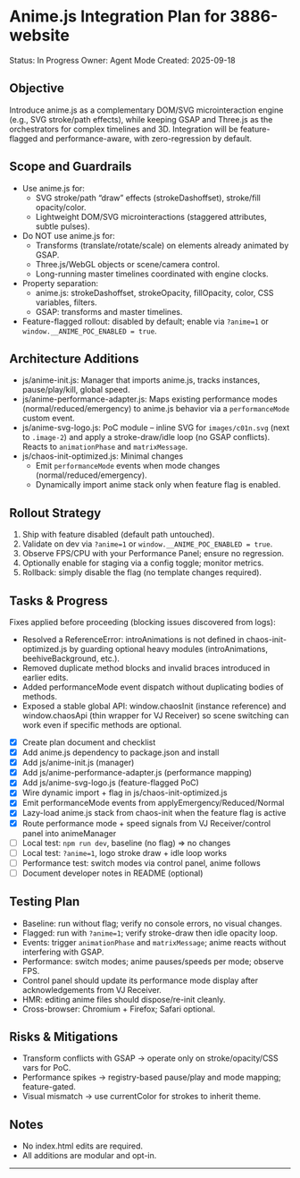 # Anime.js Integration Plan for 3886-website

Status: In Progress
Owner: Agent Mode
Created: 2025-09-18

## Objective
Introduce anime.js as a complementary DOM/SVG microinteraction engine (e.g., SVG stroke/path effects), while keeping GSAP and Three.js as the orchestrators for complex timelines and 3D. Integration will be feature-flagged and performance-aware, with zero-regression by default.

## Scope and Guardrails
- Use anime.js for:
  - SVG stroke/path “draw” effects (strokeDashoffset), stroke/fill opacity/color.
  - Lightweight DOM/SVG microinteractions (staggered attributes, subtle pulses).
- Do NOT use anime.js for:
  - Transforms (translate/rotate/scale) on elements already animated by GSAP.
  - Three.js/WebGL objects or scene/camera control.
  - Long-running master timelines coordinated with engine clocks.
- Property separation:
  - anime.js: strokeDashoffset, strokeOpacity, fillOpacity, color, CSS variables, filters.
  - GSAP: transforms and master timelines.
- Feature-flagged rollout: disabled by default; enable via `?anime=1` or `window.__ANIME_POC_ENABLED = true`.

## Architecture Additions
- js/anime-init.js: Manager that imports anime.js, tracks instances, pause/play/kill, global speed.
- js/anime-performance-adapter.js: Maps existing performance modes (normal/reduced/emergency) to anime.js behavior via a `performanceMode` custom event.
- js/anime-svg-logo.js: PoC module – inline SVG for `images/c01n.svg` (next to `.image-2`) and apply a stroke-draw/idle loop (no GSAP conflicts). Reacts to `animationPhase` and `matrixMessage`.
- js/chaos-init-optimized.js: Minimal changes
  - Emit `performanceMode` events when mode changes (normal/reduced/emergency).
  - Dynamically import anime stack only when feature flag is enabled.

## Rollout Strategy
1) Ship with feature disabled (default path untouched).
2) Validate on dev via `?anime=1` or `window.__ANIME_POC_ENABLED = true`.
3) Observe FPS/CPU with your Performance Panel; ensure no regression.
4) Optionally enable for staging via a config toggle; monitor metrics.
5) Rollback: simply disable the flag (no template changes required).

## Tasks & Progress

Fixes applied before proceeding (blocking issues discovered from logs):
- Resolved a ReferenceError: introAnimations is not defined in chaos-init-optimized.js by guarding optional heavy modules (introAnimations, beehiveBackground, etc.).
- Removed duplicate method blocks and invalid braces introduced in earlier edits.
- Added performanceMode event dispatch without duplicating bodies of methods.
- Exposed a stable global API: window.chaosInit (instance reference) and window.chaosApi (thin wrapper for VJ Receiver) so scene switching can work even if specific methods are optional.
- [x] Create plan document and checklist
- [x] Add anime.js dependency to package.json and install
- [x] Add js/anime-init.js (manager)
- [x] Add js/anime-performance-adapter.js (performance mapping)
- [x] Add js/anime-svg-logo.js (feature-flagged PoC)
- [x] Wire dynamic import + flag in js/chaos-init-optimized.js
- [x] Emit performanceMode events from applyEmergency/Reduced/Normal
- [x] Lazy-load anime.js stack from chaos-init when the feature flag is active
- [x] Route performance mode + speed signals from VJ Receiver/control panel into animeManager
- [ ] Local test: `npm run dev`, baseline (no flag) => no changes
- [ ] Local test: `?anime=1`, logo stroke draw + idle loop works
- [ ] Performance test: switch modes via control panel, anime follows
- [ ] Document developer notes in README (optional)

## Testing Plan
- Baseline: run without flag; verify no console errors, no visual changes.
- Flagged: run with `?anime=1`; verify stroke-draw then idle opacity loop.
- Events: trigger `animationPhase` and `matrixMessage`; anime reacts without interfering with GSAP.
- Performance: switch modes; anime pauses/speeds per mode; observe FPS.
- Control panel should update its performance mode display after acknowledgements from VJ Receiver.
- HMR: editing anime files should dispose/re-init cleanly.
- Cross-browser: Chromium + Firefox; Safari optional.

## Risks & Mitigations
- Transform conflicts with GSAP → operate only on stroke/opacity/CSS vars for PoC.
- Performance spikes → registry-based pause/play and mode mapping; feature-gated.
- Visual mismatch → use currentColor for strokes to inherit theme.

## Notes
- No index.html edits are required.
- All additions are modular and opt-in.

---
